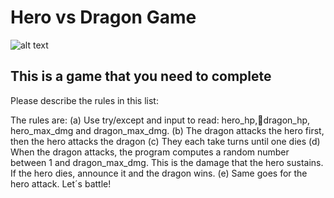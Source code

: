# Hero vs Dragon Game

![alt text](https://cinemasiren.com/wp-content/uploads/2014/06/Viking-vs-Dragon.jpg "Mighty Hero vs Evil Dragon")

## This is a game that you need to complete

Please describe the rules in this list:

The rules are: 
(a) Use try/except and input to read: hero_hp,dragon_hp, hero_max_dmg and dragon_max_dmg. 
(b) The dragon attacks the hero first, then the hero attacks the dragon
(c) They each take turns until one dies
(d) When the dragon attacks, the program computes a random number between 1 and dragon_max_dmg. This is the damage that the hero sustains. If the hero dies, announce it and the dragon wins.
(e) Same goes for the hero attack.
Let´s battle!

